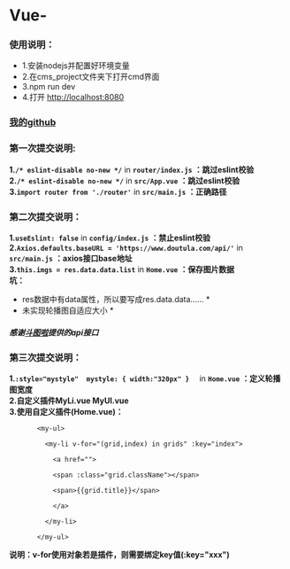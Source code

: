 # Vue-
 ### 使用说明：
  * 1.安装nodejs并配置好环境变量
  * 2.在cms_project文件夹下打开cmd界面
  * 3.npm run dev
  * 4.打开 [http://localhost:8080](http://localhost:8080)
  ### [我的github](https://github.com/BULLXM123)  
    
    
### 第一次提交说明:  
__1.```/* eslint-disable no-new */```__   in __`router/index.js`__
  **：跳过eslint校验**  
__2.```/* eslint-disable no-new */```__ in __`src/App.vue`__
  **：跳过eslint校验**  
__3.```import router from './router'```__ in __`src/main.js`__
  **：正确路径**

### 第二次提交说明：
__1.```useEslint: false```__ in __`config/index.js`__
  **：禁止eslint校验**  
  __2.```Axios.defaults.baseURL = 'https://www.doutula.com/api/'```__ in __`src/main.js`__  **：axios接口base地址**    
  __3.```this.imgs = res.data.data.list```__ in __`Home.vue`__ **：保存图片数据**    
  **坑：**
  * res数据中有data属性，所以要写成res.data.data…… * 
  * 未实现轮播图自适应大小 *   
  
##### __感谢[斗图啦](https://www.doutula.com/)提供的api接口__
    
  ### 第三次提交说明：  
  __1.```:style="mystyle"  mystyle: {
        width:"320px"
      }  ```__ in __`Home.vue`__ **：定义轮播图宽度**  
      __2.自定义插件MyLi.vue MyUl.vue__  
      __3.使用自定义插件(Home.vue)：__
      
           <my-ul>   
           
             <my-li v-for="(grid,index) in grids" :key="index">  
             
               <a href="">  
               
               <span :class="grid.className"></span>  
               
               <span>{{grid.title}}</span>  
               
               </a>  
               
             </my-li>  
             
           </my-ul>   
 __说明：v-for使用对象若是插件，则需要绑定key值(:key="xxx")__

  
